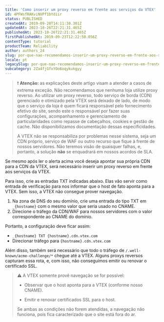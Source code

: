 ```yaml
---
title: 'Como inserir um proxy reverso em frente aos serviços da VTEX'
id: 4PFWsfRAKviNVPf1bYdiir
status: PUBLISHED
createdAt: 2019-09-20T14:11:30.301Z
updatedAt: 2023-10-26T22:21:31.465Z
publishedAt: 2023-10-26T22:21:31.465Z
firstPublishedAt: 2019-09-23T12:22:50.056Z
contentType: tutorial
productTeam: Reliability
author: authors_24
slug: por-que-nao-recomendamos-inserir-um-proxy-reverso-em-frente-aos-servicos-da-vtex
locale: pt
legacySlug: por-que-nao-recomendamos-inserir-um-proxy-reverso-em-frente-aos-servicos-da
subcategory: 2Za4fjGfxYOo6oqykukgyy
---
```


>❗ **Atenção:** as explicações deste artigo visam a atender a casos de extrema exceção. Não recomendamos que nenhuma loja utilize proxy reverso. Ao utilizar um proxy reverso, todo serviço de borda (CDN) gerenciado e otimizado pela VTEX será deixado de lado, de modo que o serviço da loja é quem ficará responsável pelo fornecimento efetivo do site, sendo este o responsável por fazer suas configurações, acompanhamento e gerenciamento de particularidades como repasse de cabeçalhos, cookies e gestão de cache. Não disponibilizamos documentação dessas especificidades.
>
> A VTEX não se responsabiliza por problemas nesse sistema, seja um CDN próprio, serviço de WAF ou outro recurso que fique à frente de nossos servidores. Não teremos visão de quaisquer falhas, e, portanto, a solução **não** se enquadrará em nossos acordos de SLA.

Se mesmo após ler o alerta acima você deseja apontar sua própria CDN para a CDN da VTEX, será necessário inserir um proxy reverso em frente aos serviços da VTEX.

Para isso, crie as entradas TXT indicadas abaixo. Elas vão servir como entrada de verificação para nos informar que o host de fato aponta para a VTEX. Sem isso, a VTEX não consegue prover navegação.

1. Na zona de DNS do seu domínio, crie uma entrada do tipo TXT em `_{hostname}` com o mesmo valor que seria usado no CNAME.
2. Direcione o tráfego da CDN/WAF para nossos servidores com o valor correspondente ao CNAME do domínio.

Portanto, a configuração deve ficar assim:

- `_{hostname} TXT {hostname}.cdn.vtex.com`
- Direcionar tráfego para `{hostname}.cdn.vtex.com`

Além disso, também será necessário que todo o tráfego de `/.well-known/acme-challenge/*` chegue até a VTEX. Alguns proxys reversos capturam essa rota, e, com isso, não conseguimos emitir ou renovar o certificado SSL.

>⚠️ A VTEX somente provê navegação se for possível:
>
> * Observar que o host aponta para a VTEX (conforme nosso CNAME).
>
> * Emitir e renovar certificados SSL para o host.
>
> Se ambas as condições não forem atendidas, a navegação não funciona, pois fica caracterizado que o site está fora do ar.
